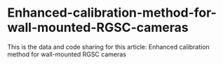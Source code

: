 # Enhanced-calibration-method-for-wall-mounted-RGSC-cameras
This is the data and code sharing for this article: Enhanced calibration method for wall-mounted RGSC cameras
